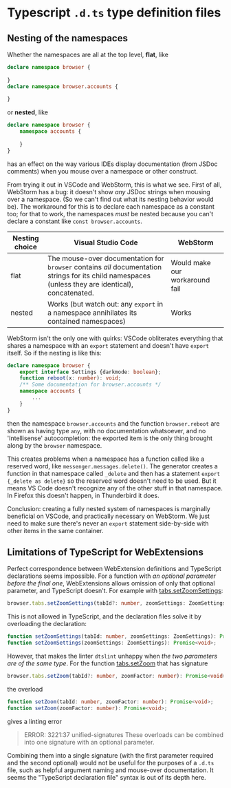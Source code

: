 # Typescript `.d.ts` type definition files


## Nesting of the namespaces
Whether the namespaces are all at the top level, **flat**, like

```ts
declare namespace browser {
    
}
declare namespace browser.accounts {
    
}

```

or **nested**, like

```ts
declare namespace browser {
    namespace accounts {
        
    }
}
```

has an effect on the way various IDEs display documentation (from JSDoc comments) when you mouse over a namespace or other construct. 

From trying it out in VSCode and WebStorm, this is what we see. First of all, WebStorm has a bug: it doesn't show *any* JSDoc strings when mousing over a namespace. (So we can't find out what its nesting behavior would be). The workaround for this is to declare each namespace as a constant too; for that to work, the namespaces *must* be nested because you can't declare a constant like `const browser.accounts`.

| Nesting choice | Visual Studio Code                                                                                                                                  | WebStorm                       |
| -------------- | --------------------------------------------------------------------------------------------------------------------------------------------------- | ------------------------------ |
| flat           | The mouse-over documentation for `browser` contains *all* documentation strings for its child namespaces (unless they are identical), concatenated. | Would make our workaround fail |
| nested         | Works (but watch out: any `export` in a namespace annihilates its contained namespaces)                                                             | Works                          |

WebStorm isn't the only one with quirks: VSCode obliterates everything that shares a namespace with an `export` statement and doesn't have `export` itself. So if the nesting is like this:

```ts
declare namespace browser {
    export interface Settings {darkmode: boolean};
    function reboot(x: number): void;
    /** Some documentation for browser.accounts */
    namespace accounts {
        ...
    }
}
```

then the namespace `browser.accounts` and the function `browser.reboot` are shown as having type `any`, with no documentation whatsoever, and no 'Intellisense' autocompletion: the exported item is the only thing brought along by the `browser` namespace.

This creates problems when a namespace has a function called like a reserved word, like `messenger.messages.delete()`. The generator creates a function in that namespace called `_delete` and then has a statement `export {_delete as delete}` so the reserved word doesn't need to be used. But it means VS Code doesn't recognize any of the other stuff in that namespace. In Firefox this doesn't happen, in Thunderbird it does.

Conclusion: creating a fully nested system of namespaces is marginally beneficial on VSCode, and practically necessary on WebStorm. We just need to make sure there's never an `export` statement side-by-side with other items in the same container.

## Limitations of TypeScript for WebExtensions
Perfect correspondence between WebExtension definitions and TypeScript declarations seems impossible. For a function with _an optional parameter before the final one_, WebExtensions allows omission of only that optional parameter, and TypeScript doesn't. For example with [tabs.setZoomSettings](https://developer.mozilla.org/en-US/docs/Mozilla/Add-ons/WebExtensions/API/tabs/setZoomSettings):

```ts
browser.tabs.setZoomSettings(tabId?: number, zoomSettings: ZoomSettings): Promise<void>
```

This is not allowed in TypeScript, and the declaration files solve it by overloading the declaration:

```ts
function setZoomSettings(tabId: number, zoomSettings: ZoomSettings): Promise<void>;
function setZoomSettings(zoomSettings: ZoomSettings): Promise<void>;
```

However, that makes the linter `dtslint` unhappy when _the two parameters are of the same type_. For the function [tabs.setZoom](https://developer.mozilla.org/en-US/docs/Mozilla/Add-ons/WebExtensions/API/tabs/setZoom) that has signature

```ts
browser.tabs.setZoom(tabId?: number, zoomFactor: number): Promise<void>
```

the overload

```ts
function setZoom(tabId: number, zoomFactor: number): Promise<void>;
function setZoom(zoomFactor: number): Promise<void>;
```

gives a linting error

> ERROR: 3221:37  unified-signatures  These overloads can be combined into one signature with an optional parameter.

Combining them into a single signature (with the first parameter required and the second optional) would not be useful for the purposes of a `.d.ts` file, such as helpful argument naming and mouse-over documentation. It seems the "TypeScript declaration file" syntax is out of its depth here.